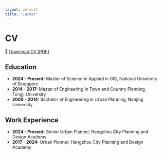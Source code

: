 ```yaml
---
layout: default
title: "Career"
---
```


# CV

📄 [Download CV (PDF)](/assets/cv.pdf)

  
## Education
- **2024 - Present:** Master of Science in Applied in GIS, National University of Singapore
- **2014 - 2017:** Master of Engineering in Town and Country Planning, Tongji University 
- **2009 - 2014:** Bachelor of Engineering in Urban Planning, Nanjing University

## Work Experience
- **2024 - Present:** Senior Urban Planner, Hangzhou City Planning and Design Academy
- **2017 - 2024:** Urban Planner, Hangzhou City Planning and Design Academy

